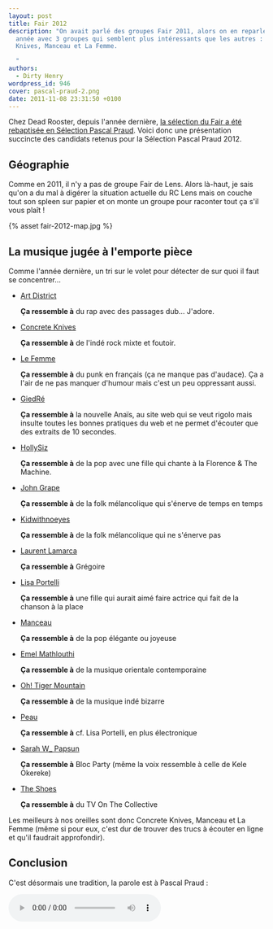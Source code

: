 ```yaml
---
layout: post
title: Fair 2012
description: "On avait parlé des groupes Fair 2011, alors on en reparle cette
  année avec 3 groupes qui semblent plus intéressants que les autres : Concrete
  Knives, Manceau et La Femme.

  "
authors:
  - Dirty Henry
wordpress_id: 946
cover: pascal-praud-2.png
date: 2011-11-08 23:31:50 +0100
---
```


Chez Dead Rooster, depuis l'année dernière, [la sélection du Fair a été
rebaptisée en Sélection Pascal Praud][1]. Voici donc une présentation succincte
des candidats retenus pour la Sélection Pascal Praud 2012.

## Géographie

Comme en 2011, il n'y a pas de groupe Fair de Lens. Alors là-haut, je sais qu'on
a du mal à digérer la situation actuelle du RC Lens mais on couche tout son
spleen sur papier et on monte un groupe pour raconter tout ça s'il vous plaît !

{% asset fair-2012-map.jpg %}

## La musique jugée à l'emporte pièce

Comme l'année dernière, un tri sur le volet pour détecter de sur quoi il faut se
concentrer…

- [Art District][b1]

  **Ça ressemble à** du rap avec des passages dub… J'adore.

- [Concrete Knives][b2]

  **Ça ressemble à** de l'indé rock mixte et foutoir.

- [Le Femme][b3]

  **Ça ressemble à** du punk en français (ça ne manque pas d'audace). Ça a l'air
  de ne pas manquer d'humour mais c'est un peu oppressant aussi.

- [GiedRé][b4]

  **Ça ressemble à** la nouvelle Anaïs, au site web qui se veut rigolo mais
  insulte toutes les bonnes pratiques du web et ne permet d'écouter que des
  extraits de 10 secondes.

- [HollySiz][b5]

  **Ça ressemble à** de la pop avec une fille qui chante à la Florence & The
  Machine.

- [John Grape](http://www.johngrape.com/)

  **Ça ressemble à** de la folk mélancolique qui s'énerve de temps en temps

- [Kidwithnoeyes](http://www.myspace.com/kidwithnoeyes)

  **Ça ressemble à** de la folk mélancolique qui ne s'énerve pas

- [Laurent Lamarca](http://www.facebook.com/lamarcamusic)

  **Ça ressemble à** Grégoire

- [Lisa Portelli](http://www.myspace.com/lisaportelli)

  **Ça ressemble à** une fille qui aurait aimé faire actrice qui fait de la
  chanson à la place

- [Manceau](http://www.manceau-manceau.blogspot.com/)

  **Ça ressemble à** de la pop élégante ou joyeuse

- [Emel Mathlouthi](http://emelmathlouthi.com/)

  **Ça ressemble à** de la musique orientale contemporaine

- [Oh! Tiger Mountain](http://ohtigermountain.blogspot.com/)

  **Ça ressemble à** de la musique indé bizarre

- [Peau](http://peaumusic.bandcamp.com/)

  **Ça ressemble à** cf. Lisa Portelli, en plus électronique

- [Sarah W\_ Papsun](http://www.papsun.com/)

  **Ça ressemble à** Bloc Party (même la voix ressemble à celle de Kele Okereke)

- [The Shoes](http://www.theshoes.fr/)

  **Ça ressemble à** du TV On The Collective

Les meilleurs à nos oreilles sont donc Concrete Knives, Manceau et La Femme
(même si pour eux, c'est dur de trouver des trucs à écouter en ligne et qu'il
faudrait approfondir).

## Conclusion

C'est désormais une tradition, la parole est à Pascal Praud :

<audio controls>
  <source src="/assets/audio/praud.mp3" type="audio/mpeg">
Your browser does not support the audio element.
</audio>

[1]: https://deadrooster.org/fair-2011/
[b1]: http://www.artdistrictband.com/
[b2]: http://www.concreteknives.com/
[b3]: https://www.facebook.com/lafemmeressort
[b4]: http://www.giedre.fr/
[b5]: http://www.myspace.com/hollysiz
